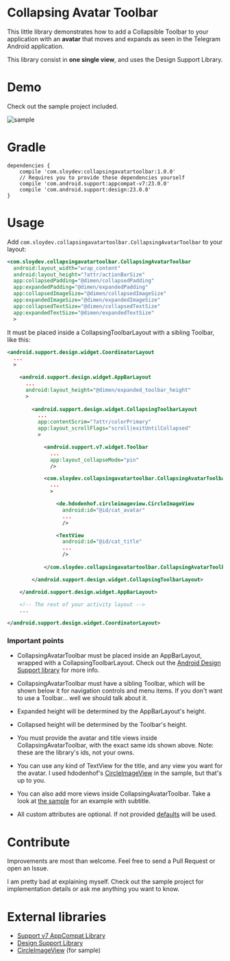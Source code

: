 # Collapsing Avatar Toolbar

This little library demonstrates how to add a Collapsible Toolbar to your application with an **avatar** that moves and expands as seen in the Telegram Android application.

This library consist in **one single view**, and uses the Design Support Library.

# Demo

Check out the sample project included.

![sample](https://raw.githubusercontent.com/Sloy/CollapsingAvatarToolbar/master/art/collapsingavatar.gif)

# Gradle
```
dependencies {
    compile 'com.sloydev:collapsingavatartoolbar:1.0.0'
    // Requires you to provide these dependencies yourself
    compile 'com.android.support:appcompat-v7:23.0.0'
    compile 'com.android.support:design:23.0.0'
}
```

# Usage

Add `com.sloydev.collapsingavatartoolbar.CollapsingAvatarToolbar` to your layout:

```xml
<com.sloydev.collapsingavatartoolbar.CollapsingAvatarToolbar
  android:layout_width="wrap_content"
  android:layout_height="?attr/actionBarSize"
  app:collapsedPadding="@dimen/collapsedPadding"
  app:expandedPadding="@dimen/expandedPadding"
  app:collapsedImageSize="@dimen/collapsedImageSize"
  app:expandedImageSize="@dimen/expandedImageSize"
  app:collapsedTextSize="@dimen/collapsedTextSize"
  app:expandedTextSize="@dimen/expandedTextSize"
  >
```

It must be placed inside a CollapsingToolbarLayout with a sibling Toolbar, like this:

```xml
<android.support.design.widget.CoordinatorLayout
  ...
  >

    <android.support.design.widget.AppBarLayout
      ...
      android:layout_height="@dimen/expanded_toolbar_height"
      >
      
        <android.support.design.widget.CollapsingToolbarLayout
    	  ...
          app:contentScrim="?attr/colorPrimary"
          app:layout_scrollFlags="scroll|exitUntilCollapsed"
          >

            <android.support.v7.widget.Toolbar
        	  ...
              app:layout_collapseMode="pin"
              />

            <com.sloydev.collapsingavatartoolbar.CollapsingAvatarToolbar
              ...
              >

                <de.hdodenhof.circleimageview.CircleImageView
                  android:id="@id/cat_avatar"
        	      ...
                  />

               	<TextView 
                  android:id="@id/cat_title"
                  ...
                  />
                
            </com.sloydev.collapsingavatartoolbar.CollapsingAvatarToolbar>

        </android.support.design.widget.CollapsingToolbarLayout>

    </android.support.design.widget.AppBarLayout>

    <!-- The rest of your activity layout -->
    ...

</android.support.design.widget.CoordinatorLayout>
```

### Important points

- CollapsingAvatarToolbar must be placed inside an AppBarLayout, wrapped with a CollapsingToolbarLayout. Check out the [Android Design Support library](http://android-developers.blogspot.com.es/2015/05/android-design-support-library.html) for more info.

- CollapsingAvatarToolbar must have a sibling Toolbar, which will be shown below it for navigation controls and menu items. If you don't want to use a Toolbar... well we should talk about it.

- Expanded height will be determined by the AppBarLayout's height.

- Collapsed height will be determined by the Toolbar's height.

- You must provide the avatar and title views inside CollapsingAvatarToolbar, with the exact same ids shown above. Note: these are the library's ids, not your owns. 

- You can use any kind of TextView for the title, and any view you want for the avatar. I used hdodenhof's [CircleImageView](https://github.com/hdodenhof/CircleImageView) in the sample, but that's up to you.

- You can also add more views inside CollapsingAvatarToolbar. Take a look at [the sample](https://github.com/Sloy/CollapsingAvatarToolbar/blob/master/sample%2Fsrc%2Fmain%2Fres%2Flayout%2Factivity_avatar_toolbar_sample.xml) for an example with subtitle.

- All custom attributes are optional. If not provided [defaults](https://github.com/Sloy/CollapsingAvatarToolbar/blob/master/library/src/main/res/values/dimens.xml) will be used.

# Contribute

Improvements are most than welcome. Feel free to send a Pull Request or open an Issue.

I am pretty bad at explaining myself. Check out the sample project for implementation details or ask me anything you want to know.

# External libraries
- [Support v7 AppCompat Library](https://developer.android.com/tools/support-library/features.html)
- [Design Support Library](https://developer.android.com/tools/support-library/features.html)
- [CircleImageView](https://github.com/hdodenhof/CircleImageView) (for sample)
